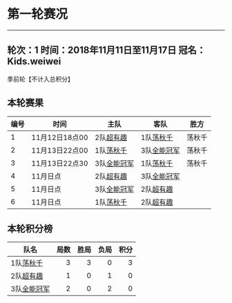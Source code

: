 # 第一轮赛况

---
轮次：1
时间：2018年11月11日至11月17日
冠名：Kids.weiwei
---

季前轮【不计入总积分】

## 本轮赛果

|编号| 时间          | 主队         | 客队      | 胜方  |
|---|--------------|------------- | --------- |----- |
| 1 | 11月12日18点00 | 2队[超有趣](team2.md)  |1队[荡秋千](team1.md)  |荡秋千|[总览](pic/r1_1_2v1_score.jpg) [数据](pic/r1_1_2v1_data.jpg) |
| 2 | 11月13日22点00 | 1队[荡秋千](team1.md)  |3队[全能冠军](team3.md)|荡秋千|[总览](pic/r1_1_2v1_score.jpg) [数据](pic/r1_1_2v1_data.jpg) |
| 3 | 11月13日22点30 | 3队[全能冠军](team3.md)|1队[荡秋千](team1.md)  |荡秋千|[总览](pic/r1_1_2v1_score.jpg) [数据](pic/r1_1_2v1_data.jpg) |
| 4 | 11月日点 | 2队[超有趣](team2.md)  |3队[全能冠军](team3.md)   ||[总览](pic/r1_1_2v1_score.jpg) [数据](pic/r1_1_2v1_data.jpg) |
| 5 | 11月日点 | 3队[全能冠军](team3.md)|2队[超有趣](team2.md) ||[总览](pic/r1_1_2v1_score.jpg) [数据](pic/r1_1_2v1_data.jpg) |
| 6 | 11月日点 | 1队[荡秋千](team1.md)  |2队[超有趣](team2.md)   ||[总览](pic/r1_1_2v1_score.jpg) [数据](pic/r1_1_2v1_data.jpg) |

## 本轮积分榜

| 队名         | 局数 | 胜局 | 负局 |  积分 |
|-------------| --: | --: | --: | --: |
| 1队[荡秋千](team1.md)   | 3  | 3  | 0 | 3 |
| 2队[超有趣](team2.md)   | 1  | 0  | 1 | 0 |
| 3队[全能冠军](team3.md) | 2  | 0  | 2 | 0 |

